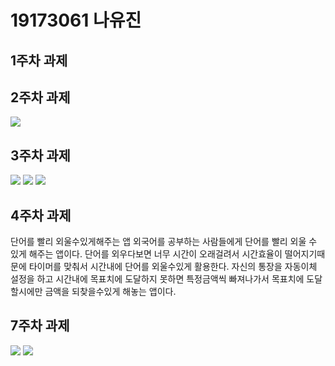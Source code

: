# 19173061 나유진
## 1주차 과제

## 2주차 과제
<img width="" height="" src="./png/fist.png"></img>

## 3주차 과제
<img width="" height="" src="./png/button.png"></img>
<img width="" height="" src="./png/naver.png"></img>
<img width="" height="" src="./png/number.png"></img>

## 4주차 과제
단어를 빨리 외울수있게해주는 앱
외국어를 공부하는 사람들에게 단어를 빨리 외울 수 있게 해주는 앱이다.
단어를 외우다보면 너무 시간이 오래걸려서 시간효율이 떨어지기때문에
타이머를 맞춰서 시간내에 단어를 외울수있게 활용한다.
자신의 통장을 자동이체 설정을 하고 시간내에 목표치에 도달하지 못하면 특정금액씩 빠져나가서
목표치에 도달할시에만 금액을 되찾을수있게 해놓는 앱이다.

## 7주차 과제
<img width="" height="" src="./png/pic1.png"></img>
<img width="" height="" src="./png/pic2.png"></img>
